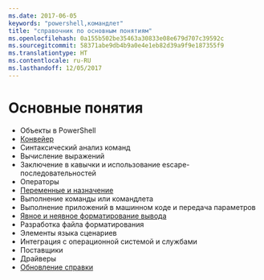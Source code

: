 ```yaml
---
ms.date: 2017-06-05
keywords: "powershell,командлет"
title: "справочник по основным понятиям"
ms.openlocfilehash: 0a155b502be35463a30833e08e679d707c39592c
ms.sourcegitcommit: 58371abe9db4b9a0e4e1eb82d39a9f9e187355f9
ms.translationtype: HT
ms.contentlocale: ru-RU
ms.lasthandoff: 12/05/2017
---
```

# <a name="understanding-concepts"></a>Основные понятия

*  Объекты в PowerShell  
*  [Конвейер](./fundamental/understanding-the-windows-powershell-pipeline.md)
*  Синтаксический анализ команд
*  Вычисление выражений
*  Заключение в кавычки и использование escape-последовательностей
*  Операторы
*  [Переменные и назначение](./fundamental/using-variables-to-store-objects.md)
*  Выполнение команды или командлета
*  Выполнение приложений в машинном коде и передача параметров
*  [Явное и неявное форматирование вывода](./cookbooks/using-format-commands-to-change-output-view.md)
*  Разработка файла форматирования
*  Элементы языка сценариев
*  Интеграция с операционной системой и службами
*  Поставщики
*  Драйверы
*  [Обновление справки](/powershell/module/Microsoft.PowerShell.Core/Update-Help)

